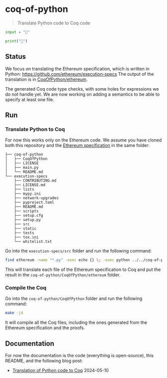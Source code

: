# coq-of-python

> Translate Python code to Coq code

```python
input = "🐍"

print("🐓")
```

## Status

We focus on translating the Ethereum specification, which is written in Python: https://github.com/ethereum/execution-specs The output of the translation is in [CoqOfPython/ethereum](CoqOfPython/ethereum).

The generated Coq code type checks, with some holes for expressions we do not handle yet. We are now working on adding a semantics to be able to specify at least one file.

## Run

### Translate Python to Coq

For now this works only on the Ethereum code. We assume you have cloned both this repository and the [Ethereum specification](https://github.com/ethereum/execution-specs) in the same folder:

```
├── coq-of-python
│   ├── CoqOfPython
│   ├── LICENSE
│   ├── main.py
│   └── README.md
└── execution-specs
    ├── CONTRIBUTING.md
    ├── LICENSE.md
    ├── lists
    ├── mypy.ini
    ├── network-upgrades
    ├── pyproject.toml
    ├── README.md
    ├── scripts
    ├── setup.cfg
    ├── setup.py
    ├── src
    ├── static
    ├── tests
    ├── tox.ini
    └── whitelist.txt
```

Go into the `execution-specs/src` folder and run the following command:

```sh
find ethereum -name "*.py" -exec echo {} \; -exec python ../../coq-of-python/main.py {} \;
```

This will translate each file of the Ethereum specification to Coq and put the result in the `coq-of-python/CoqOfPython/ethereum` folder.

### Compile the Coq

Go into the `coq-of-python/CoqOfPython` folder and run the following command:

```sh
make -j4
```

It will compile all the Coq files, including the ones generated from the Ethereum specification and the proofs.

## Documentation

For now the documentation is the code (everything is open-source), this README, and the following blog post:

- [Translation of Python code to Coq](https://formal.land/blog/2024/05/10/translation-of-python-code) 2024-05-10
